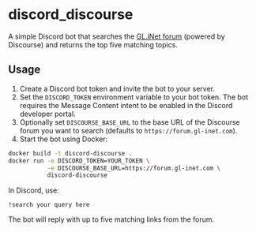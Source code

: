 # discord_discourse

A simple Discord bot that searches the [GL.iNet forum](https://forum.gl-inet.com/) (powered by Discourse) and returns the top five matching topics.

## Usage

1. Create a Discord bot token and invite the bot to your server.
2. Set the `DISCORD_TOKEN` environment variable to your bot token. The bot
   requires the Message Content intent to be enabled in the Discord developer
   portal.
3. Optionally set `DISCOURSE_BASE_URL` to the base URL of the Discourse
   forum you want to search (defaults to `https://forum.gl-inet.com`).
4. Start the bot using Docker:

```bash
docker build -t discord-discourse .
docker run -e DISCORD_TOKEN=YOUR_TOKEN \
           -e DISCOURSE_BASE_URL=https://forum.gl-inet.com \
           discord-discourse
```

In Discord, use:

```
!search your query here
```

The bot will reply with up to five matching links from the forum.

